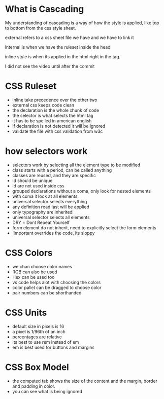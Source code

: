 # What is Cascading

My understanding of cascading is a way of how the style is applied, like top to bottom from the css style sheet.

external refers to a css sheet file we have and we have to link it

internal is when we have the ruleset inside the head

inline style is when its applied in the html right in the tag.

I did not see the video until after the commit

# CSS Ruleset
- inline take precedence over the other two
- external css keeps code clean
- the declaration is the whole chunk of code
- the selector is what selects the html tag
- it has to be spelled in american english
- if declaration is not detected it will be ignored
- validate the file with css validation from w3c

# how selectors work
- selectors work by selecting all the element type to be modified
- class starts with a period, can be called anything
- classes are reused, and they are specific
- id should be unique
- id are not used inside css
- grouped declarations without a coma, only look for nested elements
- with coma it look at all elements.
- universal selector selects everything
- any definition read last will be applied
- only typography are inherited
- universal selector selects all elements
- DRY = Dont Repeat Yourself
- form element do not inherit, need to explicitly select the form elements
- !important overrides the code, its sloppy

# CSS Colors
- we chan choose color names
- RGB can also be used
- Hex can be used too
- vs code helps alot with choosing the colors
- color pallet can be dragged to choose color
- pair numbers can be shorthanded

# CSS Units
- default size in pixels is 16
- a pixel is 1/96th of an inch
- percentages are relative
- its best to use rem instead of em
- em is best used for buttons and margins

# CSS Box Model
- the computed tab shows the size of the content and the margin, border and padding in color.
- you can see what is being ignored
